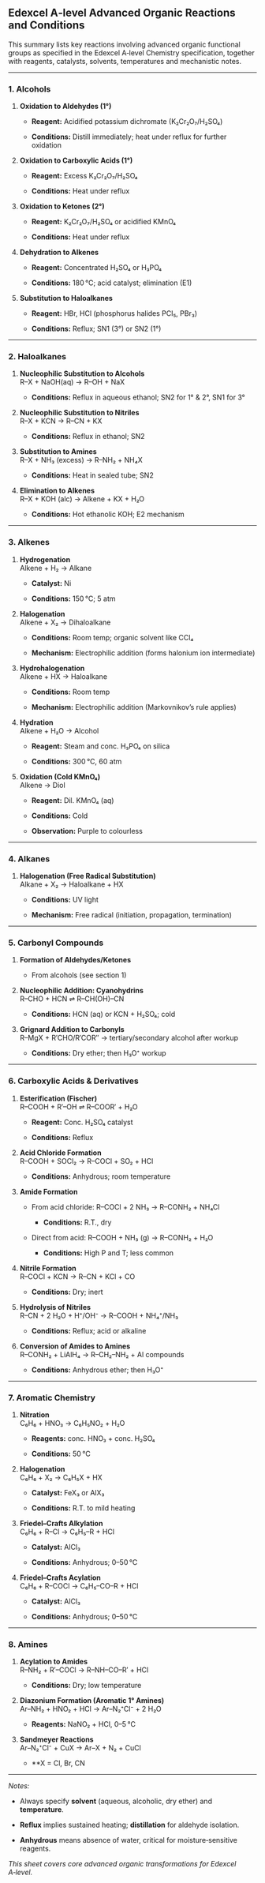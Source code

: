 ## Edexcel A‑level Advanced Organic Reactions and Conditions

This summary lists key reactions involving advanced organic functional groups as specified in the Edexcel A‑level Chemistry specification, together with reagents, catalysts, solvents, temperatures and mechanistic notes.

---

### 1. Alcohols

1. **Oxidation to Aldehydes (1°)**
    
    - **Reagent:** Acidified potassium dichromate (K₂Cr₂O₇/H₂SO₄)
        
    - **Conditions:** Distill immediately; heat under reflux for further oxidation
        
2. **Oxidation to Carboxylic Acids (1°)**
    
    - **Reagent:** Excess K₂Cr₂O₇/H₂SO₄
        
    - **Conditions:** Heat under reflux
        
3. **Oxidation to Ketones (2°)**
    
    - **Reagent:** K₂Cr₂O₇/H₂SO₄ or acidified KMnO₄
        
    - **Conditions:** Heat under reflux
        
4. **Dehydration to Alkenes**
    
    - **Reagent:** Concentrated H₂SO₄ or H₃PO₄
        
    - **Conditions:** 180 °C; acid catalyst; elimination (E1)
        
5. **Substitution to Haloalkanes**
    
    - **Reagent:** HBr, HCl (phosphorus halides PCl₅, PBr₃)
        
    - **Conditions:** Reflux; SN1 (3°) or SN2 (1°)
        

---

### 2. Haloalkanes

1. **Nucleophilic Substitution to Alcohols**  
    R–X + NaOH(aq) → R–OH + NaX
    
    - **Conditions:** Reflux in aqueous ethanol; SN2 for 1° & 2°, SN1 for 3°
        
2. **Nucleophilic Substitution to Nitriles**  
    R–X + KCN → R–CN + KX
    
    - **Conditions:** Reflux in ethanol; SN2
        
3. **Substitution to Amines**  
    R–X + NH₃ (excess) → R–NH₂ + NH₄X
    
    - **Conditions:** Heat in sealed tube; SN2
        
4. **Elimination to Alkenes**  
    R–X + KOH (alc) → Alkene + KX + H₂O
    
    - **Conditions:** Hot ethanolic KOH; E2 mechanism
        

---

### 3. Alkenes

1. **Hydrogenation**  
    Alkene + H₂ → Alkane
    
    - **Catalyst:** Ni
        
    - **Conditions:** 150 °C; 5 atm
        
2. **Halogenation**  
    Alkene + X₂ → Dihaloalkane
    
    - **Conditions:** Room temp; organic solvent like CCl₄
        
    - **Mechanism:** Electrophilic addition (forms halonium ion intermediate)
        
3. **Hydrohalogenation**  
    Alkene + HX → Haloalkane
    
    - **Conditions:** Room temp
        
    - **Mechanism:** Electrophilic addition (Markovnikov’s rule applies)
        
4. **Hydration**  
    Alkene + H₂O → Alcohol
    
    - **Reagent:** Steam and conc. H₃PO₄ on silica
        
    - **Conditions:** 300 °C, 60 atm
        
5. **Oxidation (Cold KMnO₄)**  
    Alkene → Diol
    
    - **Reagent:** Dil. KMnO₄ (aq)
        
    - **Conditions:** Cold
        
    - **Observation:** Purple to colourless
        

---

### 4. Alkanes

1. **Halogenation (Free Radical Substitution)**  
    Alkane + X₂ → Haloalkane + HX
    
    - **Conditions:** UV light
        
    - **Mechanism:** Free radical (initiation, propagation, termination)
        

---

### 5. Carbonyl Compounds

1. **Formation of Aldehydes/Ketones**
    
    - From alcohols (see section 1)
        
2. **Nucleophilic Addition: Cyanohydrins**  
    R–CHO + HCN ⇌ R–CH(OH)–CN
    
    - **Conditions:** HCN (aq) or KCN + H₂SO₄; cold
        
3. **Grignard Addition to Carbonyls**  
    R–MgX + R′CHO/R′COR″ → tertiary/secondary alcohol after workup
    
    - **Conditions:** Dry ether; then H₃O⁺ workup
        

---

### 6. Carboxylic Acids & Derivatives

1. **Esterification (Fischer)**  
    R–COOH + R′–OH ⇌ R–COOR′ + H₂O
    
    - **Reagent:** Conc. H₂SO₄ catalyst
        
    - **Conditions:** Reflux
        
2. **Acid Chloride Formation**  
    R–COOH + SOCl₂ → R–COCl + SO₂ + HCl
    
    - **Conditions:** Anhydrous; room temperature
        
3. **Amide Formation**
    
    - From acid chloride: R–COCl + 2 NH₃ → R–CONH₂ + NH₄Cl
        
        - **Conditions:** R.T., dry
            
    - Direct from acid: R–COOH + NH₃ (g) → R–CONH₂ + H₂O
        
        - **Conditions:** High P and T; less common
            
4. **Nitrile Formation**  
    R–COCl + KCN → R–CN + KCl + CO
    
    - **Conditions:** Dry; inert
        
5. **Hydrolysis of Nitriles**  
    R–CN + 2 H₂O + H⁺/OH⁻ → R–COOH + NH₄⁺/NH₃
    
    - **Conditions:** Reflux; acid or alkaline
        
6. **Conversion of Amides to Amines**  
    R–CONH₂ + LiAlH₄ → R–CH₂–NH₂ + Al compounds
    
    - **Conditions:** Anhydrous ether; then H₃O⁺
        

---

### 7. Aromatic Chemistry

1. **Nitration**  
    C₆H₆ + HNO₃ → C₆H₅NO₂ + H₂O
    
    - **Reagents:** conc. HNO₃ + conc. H₂SO₄
        
    - **Conditions:** 50 °C
        
2. **Halogenation**  
    C₆H₆ + X₂ → C₆H₅X + HX
    
    - **Catalyst:** FeX₃ or AlX₃
        
    - **Conditions:** R.T. to mild heating
        
3. **Friedel–Crafts Alkylation**  
    C₆H₆ + R–Cl → C₆H₅–R + HCl
    
    - **Catalyst:** AlCl₃
        
    - **Conditions:** Anhydrous; 0–50 °C
        
4. **Friedel–Crafts Acylation**  
    C₆H₆ + R–COCl → C₆H₅–CO–R + HCl
    
    - **Catalyst:** AlCl₃
        
    - **Conditions:** Anhydrous; 0–50 °C
        

---

### 8. Amines

1. **Acylation to Amides**  
    R–NH₂ + R′–COCl → R–NH–CO–R′ + HCl
    
    - **Conditions:** Dry; low temperature
        
2. **Diazonium Formation (Aromatic 1° Amines)**  
    Ar–NH₂ + HNO₂ + HCl → Ar–N₂⁺Cl⁻ + 2 H₂O
    
    - **Reagents:** NaNO₂ + HCl, 0–5 °C
        
3. **Sandmeyer Reactions**  
    Ar–N₂⁺Cl⁻ + CuX → Ar–X + N₂ + CuCl
    
    - **X = Cl, Br, CN
        

---

_Notes:_

- Always specify **solvent** (aqueous, alcoholic, dry ether) and **temperature**.
    
- **Reflux** implies sustained heating; **distillation** for aldehyde isolation.
    
- **Anhydrous** means absence of water, critical for moisture‐sensitive reagents.
    

_This sheet covers core advanced organic transformations for Edexcel A‑level._